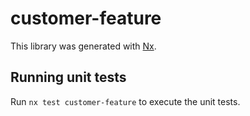 # customer-feature

This library was generated with [Nx](https://nx.dev).

## Running unit tests

Run `nx test customer-feature` to execute the unit tests.
